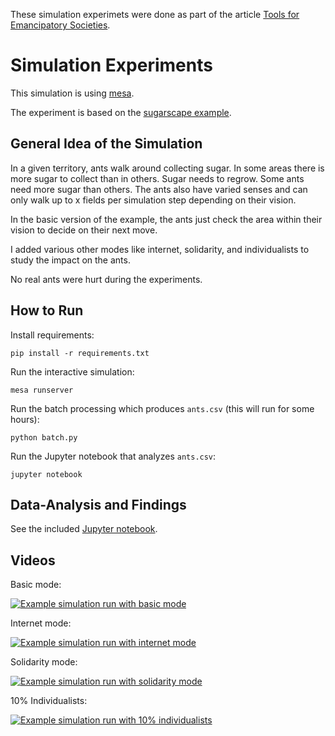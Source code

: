 These simulation experimets were done as part of the article [Tools for Emancipatory Societies](https://transform-social.org/texte/tools/).

# Simulation Experiments

This simulation is using [mesa](https://mesa.readthedocs.io/en/stable/).

The experiment is based on the [sugarscape example](https://ccl.northwestern.edu/netlogo/models/Sugarscape3WealthDistribution).

## General Idea of the Simulation

In a given territory, ants walk around collecting sugar.
In some areas there is more sugar to collect than in others.
Sugar needs to regrow. Some ants need more sugar than others.
The ants also have varied senses and can only walk up to x fields per simulation step depending on their vision.

In the basic version of the example, the ants just check the area within their vision to decide on their next move.

I added various other modes like internet, solidarity, and individualists to study the impact on the ants.

No real ants were hurt during the experiments.


## How to Run

Install requirements:

`pip install -r requirements.txt`

Run the interactive simulation:

`mesa runserver`

Run the batch processing which produces `ants.csv` (this will run for some hours):

`python batch.py`

Run the Jupyter notebook that analyzes `ants.csv`:

`jupyter notebook`


## Data-Analysis and Findings

See the included [Jupyter notebook](https://github.com/rakvat/ant_sim/blob/master/analysis.ipynb).

## Videos

Basic mode:

[![Example simulation run with basic mode](https://img.youtube.com/vi/HLzrQH-4Qxw/0.jpg)](https://youtu.be/HLzrQH-4Qxw)

Internet mode:

[![Example simulation run with internet mode](https://img.youtube.com/vi/_oGLnQ8XX7A/0.jpg)](https://youtu.be/_oGLnQ8XX7A)

Solidarity mode:

[![Example simulation run with solidarity mode](https://img.youtube.com/vi/zFG0JZGG-HA/0.jpg)](https://youtu.be/zFG0JZGG-HA)

10% Individualists:

[![Example simulation run with 10% individualists](https://img.youtube.com/vi/Z_o_bR9Fjt4/0.jpg)](https://youtu.be/Z_o_bR9Fjt4)
